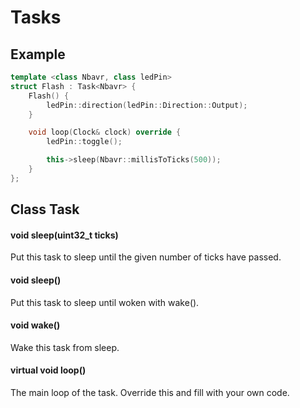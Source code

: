 # Tasks
## Example
```c++
template <class Nbavr, class ledPin>
struct Flash : Task<Nbavr> {
    Flash() {
        ledPin::direction(ledPin::Direction::Output);
    }

    void loop(Clock& clock) override {
        ledPin::toggle();

        this->sleep(Nbavr::millisToTicks(500));
    }
};
```
## Class Task<class Nbavr>
#### void **sleep**(uint32_t ticks)
Put this task to sleep until the given number of ticks have passed.
#### void **sleep**()
Put this task to sleep until woken with wake().
#### void **wake**()
Wake this task from sleep.
#### virtual void **loop**()
The main loop of the task. Override this and fill with your own code.
